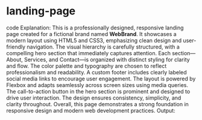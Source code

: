 # landing-page
code Explanation:
This is a professionally designed, responsive landing page created for a fictional brand named **WebBrand**. It showcases a modern layout using HTML5 and CSS3, emphasizing clean design and user-friendly navigation. The visual hierarchy is carefully structured, with a compelling hero section that immediately captures attention. Each section—About, Services, and Contact—is organized with distinct styling for clarity and flow. The color palette and typography are chosen to reflect professionalism and readability. A custom footer includes clearly labeled social media links to encourage user engagement. The layout is powered by Flexbox and adapts seamlessly across screen sizes using media queries. The call-to-action button in the hero section is prominent and designed to drive user interaction. The design ensures consistency, simplicity, and clarity throughout. Overall, this page demonstrates a strong foundation in responsive design and modern web development practices.
Output:
